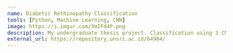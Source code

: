 ```yaml
---
name: Diabetic Rethinopathy Classification
tools: [Python, Machine Learning, CNN]
image: https://i.imgur.com/3mIFd4P.png
description: My undergraduate thesis project. Classification using 3 CNN models and an ensemble technique.
external_url: https://repository.unsri.ac.id/64964/
---
```

